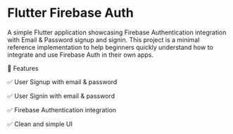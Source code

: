 # Flutter Firebase Auth

A simple Flutter application showcasing Firebase Authentication integration with Email & Password signup and signin. This project is a minimal reference implementation to help beginners quickly understand how to integrate and use Firebase Auth in their own apps.

🚀 Features

✅ User Signup with email & password

✅ User Signin with email & password

✅ Firebase Authentication integration

✅ Clean and simple UI
